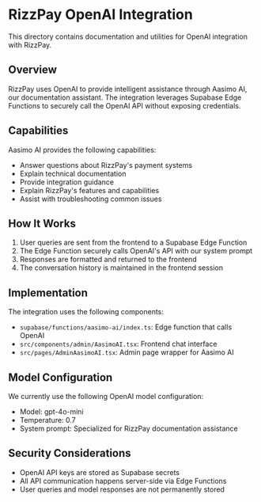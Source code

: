 
# RizzPay OpenAI Integration

This directory contains documentation and utilities for OpenAI integration with RizzPay.

## Overview

RizzPay uses OpenAI to provide intelligent assistance through Aasimo AI, our documentation assistant. The integration leverages Supabase Edge Functions to securely call the OpenAI API without exposing credentials.

## Capabilities

Aasimo AI provides the following capabilities:
- Answer questions about RizzPay's payment systems
- Explain technical documentation
- Provide integration guidance
- Explain RizzPay's features and capabilities
- Assist with troubleshooting common issues

## How It Works

1. User queries are sent from the frontend to a Supabase Edge Function
2. The Edge Function securely calls OpenAI's API with our system prompt
3. Responses are formatted and returned to the frontend
4. The conversation history is maintained in the frontend session

## Implementation

The integration uses the following components:
- `supabase/functions/aasimo-ai/index.ts`: Edge function that calls OpenAI
- `src/components/admin/AasimoAI.tsx`: Frontend chat interface
- `src/pages/AdminAasimoAI.tsx`: Admin page wrapper for Aasimo AI

## Model Configuration

We currently use the following OpenAI model configuration:
- Model: gpt-4o-mini
- Temperature: 0.7
- System prompt: Specialized for RizzPay documentation assistance

## Security Considerations

- OpenAI API keys are stored as Supabase secrets
- All API communication happens server-side via Edge Functions
- User queries and model responses are not permanently stored
